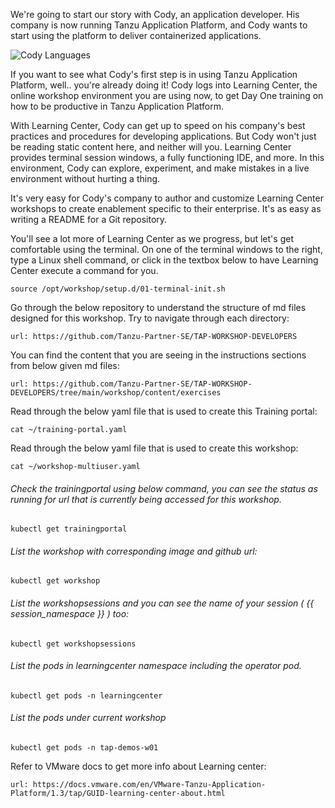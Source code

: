 We're going to start our story with Cody, an application developer. His company is now running Tanzu Application Platform, and Cody wants to start using the platform to deliver containerized applications.

![Cody Languages](images/cody.png)

If you want to see what Cody's first step is in using Tanzu Application Platform, well.. you're already doing it! Cody logs into Learning Center, the online workshop environment you are using now, to get Day One training on how to be productive in Tanzu Application Platform.

With Learning Center, Cody can get up to speed on his company's best practices and procedures for developing applications. But Cody won't just be reading static content here, and neither will you. Learning Center provides terminal session windows, a fully functioning IDE, and more. In this environment, Cody can explore, experiment, and make mistakes in a live environment without hurting a thing.

It's very easy for Cody's company to author and customize Learning Center workshops to create enablement specific to their enterprise. It's as easy as writing a README for a Git repository.

You'll see a lot more of Learning Center as we progress, but let's get comfortable using the terminal. On one of the terminal windows to the right, type a Linux shell command, or click in the textbox below to have Learning Center execute a command for you.

```execute
source /opt/workshop/setup.d/01-terminal-init.sh
``` 

Go through the below repository to understand the structure of md files designed for this workshop. Try to navigate through each directory:  

```dashboard:open-url
url: https://github.com/Tanzu-Partner-SE/TAP-WORKSHOP-DEVELOPERS
```

You can find the content that you are seeing in the instructions sections from below given md files: 

```dashboard:open-url
url: https://github.com/Tanzu-Partner-SE/TAP-WORKSHOP-DEVELOPERS/tree/main/workshop/content/exercises
```

Read through the below yaml file that is used to create this Training portal: 

```execute
cat ~/training-portal.yaml
```

Read through the below yaml file that is used to create this workshop: 

```execute
cat ~/workshop-multiuser.yaml
```

###### Check the trainingportal using below command, you can see the status as running for url that is currently being accessed for this workshop. 

```execute
kubectl get trainingportal
``` 

###### List the workshop with corresponding image and github url: 

```execute
kubectl get workshop
``` 

###### List the workshopsessions and you can see the name of your session ( {{ session_namespace }} ) too: 

```execute
kubectl get workshopsessions
``` 

###### List the pods in learningcenter namespace including the operator pod. 

```execute
kubectl get pods -n learningcenter
```

###### List the pods under current workshop

```execute
kubectl get pods -n tap-demos-w01
```

Refer to VMware docs to get more info about Learning center: 

```dashboard:open-url
url: https://docs.vmware.com/en/VMware-Tanzu-Application-Platform/1.3/tap/GUID-learning-center-about.html
```
